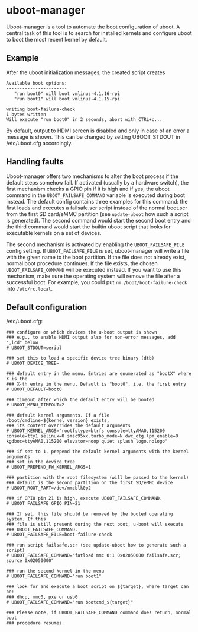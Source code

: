 
uboot-manager
=============

Uboot-manager is a tool to automate the boot configuration of uboot.
A central task of this tool is to search for installed kernels and configure
uboot to boot the most recent kernel by default.

Example
-------

After the uboot initialization messages, the created script creates 

    Available boot options:
    -----------------------
       "run boot0" will boot vmlinuz-4.1.16-rpi
       "run boot1" will boot vmlinuz-4.1.15-rpi

    writing boot-failure-check
    1 bytes written
    Will execute "run boot0" in 2 seconds, abort with CTRL+c...

By default, output to HDMI screen is disabled and only in case of an error
a message is shown. This can be changed by setting UBOOT_STDOUT in
/etc/uboot.cfg accordingly.

Handling faults
---------------

Uboot-manager offers two mechanisms to alter the boot process if the
default steps somehow fail. If activated (usually by a hardware switch), the
first mechanism checks a GPIO pin if it is high and if yes, the uboot command
in the `UBOOT_FAILSAFE_COMMAND` variable is executed during boot
instead. The default config contains three examples for this command: the first
loads and executes a failsafe.scr script instead of the normal boot.scr from
the first SD card/eMMC partition (see `update-uboot` how such a script is
generated). The second command would start the second boot entry and the third
command would start the builtin uboot script that looks for executable kernels
on a set of devices.

The second mechanism is activated by enabling the `UBOOT_FAILSAFE_FILE` config
setting. If `UBOOT_FAILSAFE_FILE` is set, uboot-manager will write a file with
the given name to the boot partition. If the file does not already exist,
normal boot procedure continues. If the file exists, the chosen
`UBOOT_FAILSAFE_COMMAND` will be executed instead. If you want to use this
mechanism, make sure the operating system will remove the file after a
successful boot. For example, you could put `rm /boot/boot-failure-check`
into `/etc/rc.local`.

Default configuration
---------------------

/etc/uboot.cfg:

	### configure on which devices the u-boot output is shown
	### e.g., to enable HDMI output also for non-error messages, add ",lcd" below
	# UBOOT_STDOUT=serial

	### set this to load a specific device tree binary (dtb)
	# UBOOT_DEVICE_TREE=

	### default entry in the menu. Entries are enumerated as "bootX" where X is the
	### X-th entry in the menu. Default is "boot0", i.e. the first entry
	# UBOOT_DEFAULT=boot0

	### timeout after which the default entry will be booted
	# UBOOT_MENU_TIMEOUT=2

	### default kernel arguments. If a file /boot/cmdline-${kernel_version} exists,
	### its content overrides the default arguments
	# UBOOT_KERNEL_ARGS="rootfstype=btrfs console=ttyAMA0,115200 console=tty1 selinux=0 smsc95xx.turbo_mode=N dwc_otg.lpm_enable=0 kgdboc=ttyAMA0,115200 elevator=noop quiet splash logo.nologo"

	### if set to 1, prepend the default kernel arguments with the kernel arguments
	### set in the device tree
	# UBOOT_PREPEND_FW_KERNEL_ARGS=1

	### partition with the root filesystem (will be passed to the kernel)
	### default is the second partition on the first SD/eMMC device
	# UBOOT_ROOT_PART=/dev/mmcblk0p2

	### if GPIO pin 21 is high, execute UBOOT_FAILSAFE_COMMAND. 
	# UBOOT_FAILSAFE_GPIO_PIN=21

	### If set, this file should be removed by the booted operating system. If this
	### file is still present during the next boot, u-boot will execute
	### UBOOT_FAILSAFE_COMMAND.
	# UBOOT_FAILSAFE_FILE=boot-failure-check

	### run script failsafe.scr (see update-uboot how to generate such a script)
	# UBOOT_FAILSAFE_COMMAND="fatload mmc 0:1 0x02050000 failsafe.scr; source 0x02050000"

	### run the second kernel in the menu
	# UBOOT_FAILSAFE_COMMAND="run boot1"

	### look for and execute a boot script on ${target}, where target can be:
	### dhcp, mmc0, pxe or usb0
	# UBOOT_FAILSAFE_COMMAND="run bootcmd_${target}"

	### Please note, if UBOOT_FAILSAFE_COMMAND command does return, normal boot
	### procedure resumes.
	


